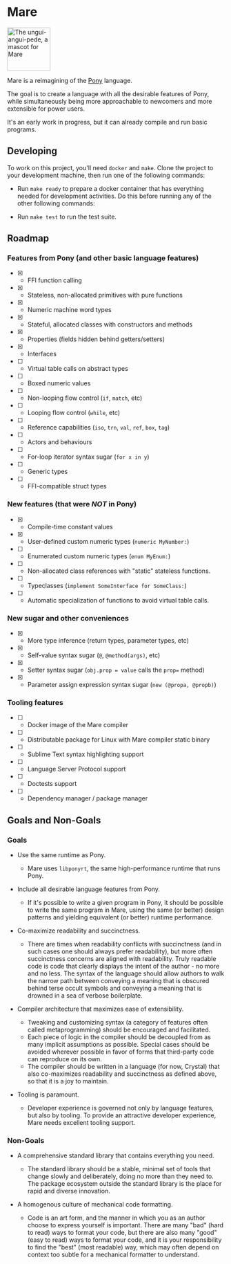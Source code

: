 # Mare

<img alt="The ungui-angui-pede, a mascot for Mare" src="https://openclipart.org/download/191499/1393759624.svg" width="100px" />

Mare is a reimagining of the [Pony](https://www.ponylang.io/) language.

The goal is to create a language with all the desirable features of Pony, while simultaneously being more approachable to newcomers and more extensible for power users.

It's an early work in progress, but it can already compile and run basic programs.

## Developing

To work on this project, you'll need `docker` and `make`. Clone the project to your development machine, then run one of the following commands:

- Run `make ready` to prepare a docker container that has everything needed for development activities. Do this before running any of the other following commands:

- Run `make test` to run the test suite.

## Roadmap

### Features from Pony (and other basic language features)

- [x] - FFI function calling
- [x] - Stateless, non-allocated primitives with pure functions
- [x] - Numeric machine word types
- [x] - Stateful, allocated classes with constructors and methods
- [x] - Properties (fields hidden behind getters/setters)
- [x] - Interfaces
- [ ] - Virtual table calls on abstract types
- [ ] - Boxed numeric values
- [ ] - Non-looping flow control (`if`, `match`, etc)
- [ ] - Looping flow control (`while`, etc)
- [ ] - Reference capabilities (`iso`, `trn`, `val`, `ref`, `box`, `tag`)
- [ ] - Actors and behaviours
- [ ] - For-loop iterator syntax sugar (`for x in y`)
- [ ] - Generic types
- [ ] - FFI-compatible struct types

### New features (that were *NOT* in Pony)

- [x] - Compile-time constant values
- [x] - User-defined custom numeric types (`numeric MyNumber:`)
- [ ] - Enumerated custom numeric types (`enum MyEnum:`)
- [ ] - Non-allocated class references with "static" stateless functions.
- [ ] - Typeclasses (`implement SomeInterface for SomeClass:`)
- [ ] - Automatic specialization of functions to avoid virtual table calls.

### New sugar and other conveniences

- [x] - More type inference (return types, parameter types, etc)
- [x] - Self-value syntax sugar (`@`, `@method(args)`, etc)
- [x] - Setter syntax sugar (`obj.prop = value` calls the `prop=` method)
- [x] - Parameter assign expression syntax sugar (`new (@propa, @propb)`)

### Tooling features

- [ ] - Docker image of the Mare compiler
- [ ] - Distributable package for Linux with Mare compiler static binary
- [ ] - Sublime Text syntax highlighting support
- [ ] - Language Server Protocol support
- [ ] - Doctests support
- [ ] - Dependency manager / package manager

## Goals and Non-Goals

### Goals

- Use the same runtime as Pony.
    - Mare uses `libponyrt`, the same high-performance runtime that runs Pony.

- Include all desirable language features from Pony.
    - If it's possible to write a given program in Pony, it should be possible to write the same program in Mare, using the same (or better) design patterns and yielding equivalent (or better) runtime performance.

- Co-maximize readability and succinctness.
    - There are times when readability conflicts with succinctness (and in such cases one should always prefer readability), but more often succinctness concerns are aligned with readability. Truly readable code is code that clearly displays the intent of the author - no more and no less. The syntax of the language should allow authors to walk the narrow path between conveying a meaning that is obscured behind terse occult symbols and conveying a meaning that is drowned in a sea of verbose boilerplate.

- Compiler architecture that maximizes ease of extensibility.
    - Tweaking and customizing syntax (a category of features often called metaprogramming) should be encouraged and facilitated.
    - Each piece of logic in the compiler should be decoupled from as many implicit assumptions as possible. Special cases should be avoided wherever possible in favor of forms that third-party code can reproduce on its own.
    - The compiler should be written in a language (for now, Crystal) that also co-maximizes readability and succinctness as defined above, so that it is a joy to maintain.

- Tooling is paramount.
    - Developer experience is governed not only by language features, but also by tooling. To provide an attractive developer experience, Mare needs excellent tooling support.

### Non-Goals

- A comprehensive standard library that contains everything you need.
    - The standard library should be a stable, minimal set of tools that change slowly and deliberately, doing no more than they need to. The package ecosystem outside the standard library is the place for rapid and diverse innovation.

- A homogenous culture of mechanical code formatting.
    - Code is an art form, and the manner in which you as an author choose to express yourself is important. There are many "bad" (hard to read) ways to format your code, but there are also many "good" (easy to read) ways to format your code, and it is your responsibility to find the "best" (most readable) way, which may often depend on context too subtle for a mechanical formatter to understand.
